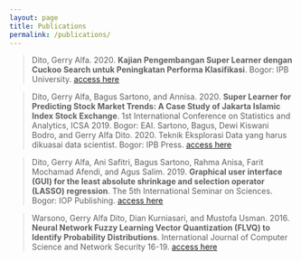 ```yaml
---
layout: page
title: Publications
permalink: /publications/
---
```


>Dito, Gerry Alfa. 2020. **Kajian Pengembangan Super Learner dengan Cuckoo Search untuk Peningkatan Performa Klasifikasi**. Bogor: IPB University. [access here](https://repository.ipb.ac.id/handle/123456789/102924)

>Dito, Gerry Alfa, Bagus Sartono, and Annisa. 2020. **Super Learner for Predicting Stock Market Trends: A Case Study of Jakarta Islamic Index Stock Exchange**. 1st International Conference on Statistics and Analytics, ICSA 2019. Bogor: EAI.
Sartono, Bagus, Dewi Kiswani Bodro, and Gerry Alfa Dito. 2020. Teknik Eksplorasi Data yang harus dikuasai data scientist. Bogor: IPB Press. [access here](https://eudl.eu/pdf/10.4108/eai.2-8-2019.2290523)

>Dito, Gerry Alfa, Ani Safitri, Bagus Sartono, Rahma Anisa, Farit Mochamad Afendi, and Agus Salim. 2019. **Graphical user interface (GUI) for the least absolute shrinkage and selection operator (LASSO) regression**. The 5th International Seminar on Sciences. Bogor: IOP Publishing. [access here](https://iopscience.iop.org/article/10.1088/1755-1315/299/1/012031/pdf)

>Warsono, Gerry Alfa Dito, Dian Kurniasari, and Mustofa Usman. 2016. **Neural Network Fuzzy Learning Vector Quantization (FLVQ) to Identify Probability Distributions**. International Journal of Computer Science and Network Security 16-19. [access here](http://paper.ijcsns.org/07_book/201610/20161003.pdf)

